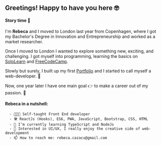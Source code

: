 ## Greetings! Happy to have you here 🤓

#### Story time 🍿

  I'm **Rebeca** and I moved to London last year from Copenhagen, where I got my Bachelor's Degree in Innovation and Entrepreneurship and worked as a market researcher.
  
  Once I moved to London I wanted to explore something new, exciting, and challenging. 
  I got myself into programming, learning the basics on [SoloLearn](https://www.sololearn.com/) and [FreeCodeCamp](https://www.freecodecamp.org/learn).
  
  Slowly but surely, I built up my first [Portfolio](https://rebeca-august.github.io/portfolio/) and I started to call myself a web-developer.  🥳 
 
 Now, one year later I have one main goal 👉 to make a career out of my passion. 🧡
 

  #### Rebeca in a nutshell:
  
      - 👩🏻‍💻 Self-taught Front End developer
      - 🛠 ReactJs (Hooks), ES6, PWA, JavaScript, Bootstrap, CSS, HTML
      - 🌱 I’m currently learning TypeScript and NodeJs 
      - 🤔 Interested in UI/UX, I really enjoy the creative side of web-development
      - 📫 How to reach me: rebeca.cazacu@gmail.com
      
